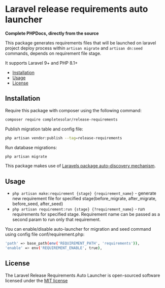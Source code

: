# Laravel release requirements auto launcher

**Complete PHPDocs, directly from the source**

This package generates requirements files that will be launched on laravel project deploy process within `artisan migrate` and `artisan dn:seed` commands, depends on requirement file stage.

It supports Laravel 9+ and PHP 8.1+

- [Installation](#installation)
- [Usage](#usage)
- [License](#license)

## Installation

Require this package with composer using the following command:

```bash
composer require completesolar/release-requirements
```

Publish migration table and config file:
```bash
php artisan vendor:publish --tag=release-requirements
```

Run database migrations:
```bash
php artisan migrate
```

This package makes use of [Laravels package auto-discovery mechanism](https://medium.com/@taylorotwell/package-auto-discovery-in-laravel-5-5-ea9e3ab20518).

## Usage

- `php artisan make:requirement {stage} {requirement_name}` - generate new requirement file for specified stage(before_migrate, after_migrate, before_seed, after_seed)
- `php artisan requirement:run {stage} {?requirement_name}` - run requirements for specified stage. Requirement name can be passed as a second param to run only that requirement.

You can enable/disable auto-launcher for migration and seed command using config file conf/requirement.php:
```bash
'path' => base_path(env('REQUIREMENT_PATH', 'requirements')),
'enable' => env('REQUIREMENT_ENABLE', true),
```

## License

The Laravel Release Requirements Auto Launcher is open-sourced software licensed under the [MIT license](http://opensource.org/licenses/MIT)
